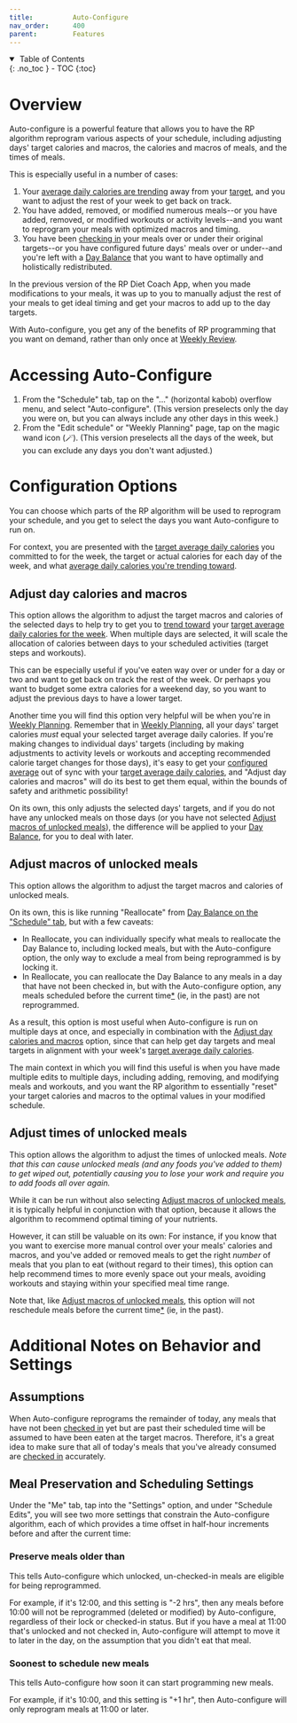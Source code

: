 ```yaml
---
title:          Auto-Configure
nav_order:      400
parent:         Features
---
```


<details open markdown="block">
  <summary>
    &nbsp;Table of Contents
  </summary>
{: .no_toc }
- TOC
{:toc}
</details>

# Overview

Auto-configure is a powerful feature that allows you to have the RP algorithm reprogram various aspects of your schedule, including adjusting days' target calories and macros, the calories and macros of meals, and the times of meals.

This is especially useful in a number of cases:
1. Your [average daily calories are trending](/docs/diet-coach-app/1.22-beta/concepts/calories/#trending-toward-average) away from your [target](/docs/diet-coach-app/1.22-beta/concepts/calories/#target-average-daily-calories), and you want to adjust the rest of your week to get back on track.
2. You have added, removed, or modified numerous meals--or you have added, removed, or modified workouts or activity levels--and you want to reprogram your meals with optimized macros and timing.
3. You have been [checking in](/docs/diet-coach-app/1.22-beta/features/checking-in/) your meals over or under their original targets--or you have configured future days' meals over or under--and you're left with a [Day Balance](/docs/diet-coach-app/1.22-beta/features/day-balance/) that you want to have optimally and holistically redistributed.

In the previous version of the RP Diet Coach App, when you made modifications to your meals, it was up to you to manually adjust the rest of your meals to get ideal timing and get your macros to add up to the day targets.

With Auto-configure, you get any of the benefits of RP programming that you want on demand, rather than only once at [Weekly Review](/docs/diet-coach-app/1.22-beta/features/weekly-review-and-weekly-planning/).


# Accessing Auto-Configure

1. From the "Schedule" tab, tap on the "..." (horizontal kabob) overflow menu, and select "Auto-configure". (This version preselects only the day you were on, but you can always include any other days in this week.)
2. From the "Edit schedule" or "Weekly Planning" page, tap on the magic wand icon (🪄). (This version preselects all the days of the week, but you can exclude any days you don't want adjusted.)

# Configuration Options

You can choose which parts of the RP algorithm will be used to reprogram your schedule, and you get to select the days you want Auto-configure to run on.

For context, you are presented with the [target average daily calories](/docs/diet-coach-app/1.22-beta/concepts/calories/#target-average-daily-calories) you committed to for the week, the target or actual calories for each day of the week, and what [average daily calories you're trending toward](/docs/diet-coach-app/1.22-beta/concepts/calories/#trending-toward-average).

## Adjust day calories and macros

This option allows the algorithm to adjust the target macros and calories of the selected days to help try to get you to [trend toward](/docs/diet-coach-app/1.22-beta/concepts/calories/#trending-toward-average) your [target average daily calories for the week](/docs/diet-coach-app/1.22-beta/concepts/calories/#target-average-daily-calories). When multiple days are selected, it will scale the allocation of calories between days to your scheduled activities (target steps and workouts).

This can be especially useful if you've eaten way over or under for a day or two and want to get back on track the rest of the week. Or perhaps you want to budget some extra calories for a weekend day, so you want to adjust the previous days to have a lower target.

Another time you will find this option very helpful will be when you're in [Weekly Planning](/docs/diet-coach-app/1.22-beta/features/weekly-review-and-weekly-planning/). Remember that in [Weekly Planning](/docs/diet-coach-app/1.22-beta/features/weekly-review-and-weekly-planning/), all your days' target calories _must_ equal your selected target average daily calories. If you're making changes to individual days' targets (including by making adjustments to activity levels or workouts and accepting recommended calorie target changes for those days), it's easy to get your [configured average](/docs/diet-coach-app/1.22-beta/concepts/calories/#configured-average) out of sync with your [target average daily calories](/docs/diet-coach-app/1.22-beta/concepts/calories/#target-average-daily-calories), and "Adjust day calories and macros" will do its best to get them equal, within the bounds of safety and arithmetic possibility!

On its own, this only adjusts the selected days' targets, and if you do not have any unlocked meals on those days (or you have not selected [Adjust macros of unlocked meals](#adjust-macros-of-unlocked-meals)), the difference will be applied to your [Day Balance](/docs/diet-coach-app/1.22-beta/features/day-balance/), for you to deal with later.

## Adjust macros of unlocked meals

This option allows the algorithm to adjust the target macros and calories of unlocked meals.

On its own, this is like running "Reallocate" from [Day Balance on the "Schedule" tab](/docs/diet-coach-app/1.22-beta/features/day-balance/#on-the-schedule-tab), but with a few caveats:
* In Reallocate, you can individually specify what meals to reallocate the Day Balance to, including locked meals, but with the Auto-configure option, the only way to exclude a meal from being reprogrammed is by locking it.
* In Reallocate, you can reallocate the Day Balance to any meals in a day that have not been checked in, but with the Auto-configure option, any meals scheduled before the current time[*](#preserve-meals-older-than) (ie, in the past) are not reprogrammed.

As a result, this option is most useful when Auto-configure is run on multiple days at once, and especially in combination with the [Adjust day calories and macros](#adjust-day-calories-and-macros) option, since that can help get day targets and meal targets in alignment with your week's [target average daily calories](/docs/diet-coach-app/1.22-beta/concepts/calories/#target-average-daily-calories).

The main context in which you will find this useful is when you have made multiple edits to multiple days, including adding, removing, and modifying meals and workouts, and you want the RP algorithm to essentially "reset" your target calories and macros to the optimal values in your modified schedule.

## Adjust times of unlocked meals

This option allows the algorithm to adjust the times of unlocked meals. _Note that this can cause unlocked meals (and any foods you've added to them) to get wiped out, potentially causing you to lose your work and require you to add foods all over again._

While it can be run without also selecting [Adjust macros of unlocked meals](#adjust-macros-of-unlocked-meals), it is typically helpful in conjunction with that option, because it allows the algorithm to recommend optimal timing of your nutrients.

However, it can still be valuable on its own: For instance, if you know that you want to exercise more manual control over your meals' calories and macros, and you've added or removed meals to get the right _number_ of meals that you plan to eat (without regard to their times), this option can help recommend times to more evenly space out your meals, avoiding workouts and staying within your specified meal time range.

Note that, like [Adjust macros of unlocked meals](#adjust-macros-of-unlocked-meals), this option will not reschedule meals before the current time[*](#preserve-meals-older-than) (ie, in the past).


# Additional Notes on Behavior and Settings

## Assumptions

When Auto-configure reprograms the remainder of today, any meals that have not been [checked in](/docs/diet-coach-app/1.22-beta/features/checking-in/) yet but are past their scheduled time will be assumed to have been eaten at the target macros. Therefore, it's a great idea to make sure that all of today's meals that you've already consumed are [checked in](/docs/diet-coach-app/1.22-beta/features/checking-in/) accurately.

## Meal Preservation and Scheduling Settings

Under the "Me" tab, tap into the "Settings" option, and under "Schedule Edits", you will see two more settings that constrain the Auto-configure algorithm, each of which provides a time offset in half-hour increments before and after the current time:

### Preserve meals older than

This tells Auto-configure which unlocked, un-checked-in meals are eligible for being reprogrammed.

For example, if it's 12:00, and this setting is "-2 hrs", then any meals before 10:00 will not be reprogrammed (deleted or modified) by Auto-configure, regardless of their lock or checked-in status. But if you have a meal at 11:00 that's unlocked and not checked in, Auto-configure will attempt to move it to later in the day, on the assumption that you didn't eat that meal.

### Soonest to schedule new meals

This tells Auto-configure how soon it can start programming new meals.

For example, if it's 10:00, and this setting is "+1 hr", then Auto-configure will only reprogram meals at 11:00 or later.
